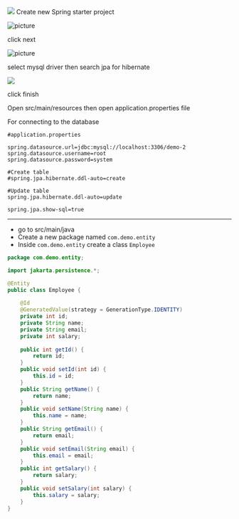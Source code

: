 ![](https://i.ibb.co/8rwMSCW/image.png)
Create new Spring starter project

![picture](https://i.ibb.co/QnTHT0x/image.png)

click next

![picture](https://i.ibb.co/qxw7RC4/image.png)

select mysql driver
then search jpa for hibernate

![](https://i.ibb.co/2jB64Pc/image.png)

click finish

Open src/main/resources
then open application.properties file

For connecting to the database

```properties
#application.properties

spring.datasource.url=jdbc:mysql://localhost:3306/demo-2
spring.datasource.username=root
spring.datasource.password=system

#Create table
#spring.jpa.hibernate.ddl-auto=create

#Update table
spring.jpa.hibernate.ddl-auto=update

spring.jpa.show-sql=true
```

---

* go to src/main/java
* Create a new package named ```com.demo.entity```
* Inside ```com.demo.entity``` create a class ```Employee```

```java
package com.demo.entity;

import jakarta.persistence.*;

@Entity
public class Employee {
	
	@Id
	@GeneratedValue(strategy = GenerationType.IDENTITY)
	private int id;
	private String name;
	private String email;
	private int salary;
	
	public int getId() {
		return id;
	}
	public void setId(int id) {
		this.id = id;
	}
	public String getName() {
		return name;
	}
	public void setName(String name) {
		this.name = name;
	}
	public String getEmail() {
		return email;
	}
	public void setEmail(String email) {
		this.email = email;
	}
	public int getSalary() {
		return salary;
	}
	public void setSalary(int salary) {
		this.salary = salary;
	}
}

```